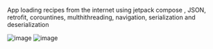 ﻿App loading recipes from the internet using jetpack compose , JSON, retrofit, corountines, multhithreading, navigation, serialization and deserialization


![image](https://github.com/user-attachments/assets/381b37d3-a2fe-41e9-97eb-5149d69fa54e)   ![image](https://github.com/user-attachments/assets/783778ea-4c9f-4fbf-bf37-5bf7df5fe7d4)
